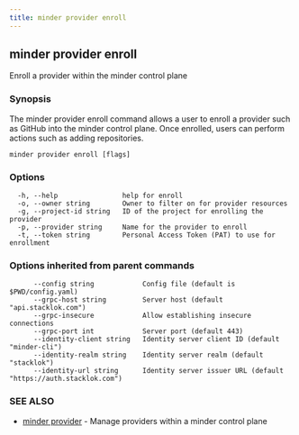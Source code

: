 ```yaml
---
title: minder provider enroll
---
```

## minder provider enroll

Enroll a provider within the minder control plane

### Synopsis

The minder provider enroll command allows a user to enroll a provider
such as GitHub into the minder control plane. Once enrolled, users can perform
actions such as adding repositories.

```
minder provider enroll [flags]
```

### Options

```
  -h, --help                help for enroll
  -o, --owner string        Owner to filter on for provider resources
  -g, --project-id string   ID of the project for enrolling the provider
  -p, --provider string     Name for the provider to enroll
  -t, --token string        Personal Access Token (PAT) to use for enrollment
```

### Options inherited from parent commands

```
      --config string            Config file (default is $PWD/config.yaml)
      --grpc-host string         Server host (default "api.stacklok.com")
      --grpc-insecure            Allow establishing insecure connections
      --grpc-port int            Server port (default 443)
      --identity-client string   Identity server client ID (default "minder-cli")
      --identity-realm string    Identity server realm (default "stacklok")
      --identity-url string      Identity server issuer URL (default "https://auth.stacklok.com")
```

### SEE ALSO

* [minder provider](minder_provider.md)	 - Manage providers within a minder control plane

